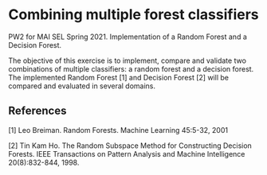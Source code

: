 # Combining multiple forest classifiers
PW2 for MAI SEL Spring 2021. Implementation of a Random Forest and a Decision Forest.

The objective of this exercise is to implement, compare and validate two combinations of multiple classifiers: a random forest and a decision forest.
The implemented Random Forest [1] and Decision Forest [2] will be compared and evaluated in several domains.

## References
[1] Leo Breiman. Random Forests. Machine Learning 45:5-32, 2001

[2] Tin Kam Ho. The Random Subspace Method for Constructing Decision Forests. IEEE Transactions on Pattern Analysis and Machine Intelligence 20(8):832-844, 1998.

